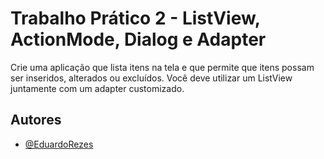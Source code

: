 
# Trabalho Prático 2 - ListView, ActionMode, Dialog e Adapter

Crie uma aplicação que lista itens na tela e que permite que itens possam ser
inseridos, alterados ou excluídos. Você deve utilizar um ListView juntamente com um
adapter customizado.



## Autores

- [@EduardoRezes](https://www.github.com/EduardoRezes)

